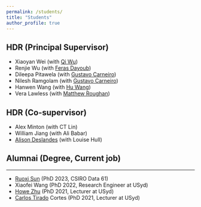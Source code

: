 ```yaml
---
permalink: /students/
title: "Students"
author_profile: true
---
```


## HDR (Principal Supervisor)
- Xiaoyan Wei (with [Qi Wu](http://www.qi-wu.me/))
- Renjie Wu (with [Feras Dayoub](https://ferasdayoub.com/))
- Dileepa Pitawela (with [Gustavo Carneiro](https://www.surrey.ac.uk/people/gustavo-carneiro))
- Nilesh Ramgolam (with [Gustavo Carneiro](https://www.surrey.ac.uk/people/gustavo-carneiro))
- Hanwen Wang (with [Hu Wang](https://huwang01.github.io/))
- Vera Lawless (with [Matthew Roughan](https://matthew.roughan.info/)) 

## HDR (Co-supervisor)
- Alex Minton (with CT Lin)
- William Jiang (with Ali Babar)
- [Alison Deslandes](https://www.linkedin.com/in/alison-deslandes-15142452/) (with Louise Hull)

## Alumnai (Degree, Current job)
---
- [Ruoxi Sun](https://scholar.google.com/citations?user=Ei4jdwQAAAAJ&hl=en) (PhD 2023, CSIRO Data 61)
- Xiaofei Wang (PhD 2022, Research Engineer at USyd)
- [Howe Zhu](https://www.linkedin.com/in/howe-yuan-zhu/) (PhD 2021, Lecturer at USyd)
- [Carlos Tirado](https://research.unsw.edu.au/people/dr-carlos-tirado-cortes) Cortes (PhD 2021, Lecturer at USyd)
